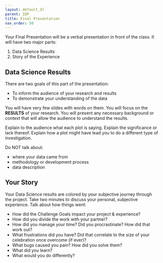 ```yaml
---
layout: default_dl
parent: IDP
title: Final Presentation
nav_order: 50
---
```



Your Final Presentation will be a verbal presentation in front of the class. It will have two major parts:  

1) Data Science Results  
2) Story of the Experience  

## Data Science Results
There are two goals of this part of the presentation:  
* To inform the audience of your research and results  
* To demonstrate your understanding of the data  

You will have very few slides with words on them. You will focus on the **RESULTS** of your research. You will present any necessary background or context that will allow the audience to understand the results.  

Explain to the audience what each plot is saying. Explain the significance or lack thereof. Explain how a plot might have lead you to do a different type of investigation.  

Do NOT talk about:  
* where your data came from
* methodology or development process 
* data description   

## Your Story
Your Data Science results are colored by your subjective journey through the project. Take two minutes to discuss your personal, subjective experience. Talk about how things went:  
* How did the Challenge Goals impact your project & experience?  
* How did you divide the work with your partner?  
* How did you manage your time? Did you procrastinate? How did that work out?  
* What frustrations did you have? Did that correlate to the size of your celebration once overcome (if ever)?  
* What bugs caused you pain? How did you solve them?  
* What did you learn?  
* What would you do differently?
